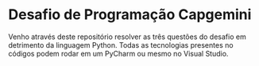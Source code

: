 # Desafio de Programação Capgemini
 Venho através deste repositório resolver as três questões do desafio em detrimento da linguagem Python.
 Todas as tecnologias presentes no códigos podem rodar em um PyCharm ou mesmo no Visual Studio.
